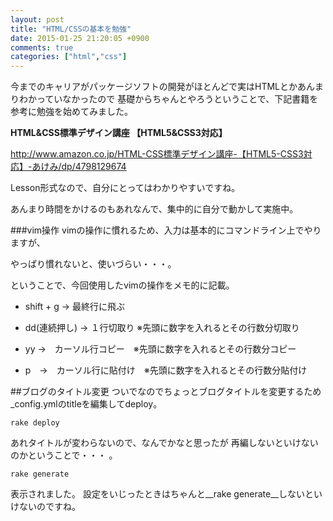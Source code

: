```yaml
---
layout: post
title: "HTML/CSSの基本を勉強"
date: 2015-01-25 21:20:05 +0900
comments: true
categories: ["html","css"]
---
```

今までのキャリアがパッケージソフトの開発がほとんどで実はHTMLとかあんまりわかっていなかったので
基礎からちゃんとやろうということで、下記書籍を参考に勉強を始めてみました。

__HTML&CSS標準デザイン講座 【HTML5&CSS3対応】__

http://www.amazon.co.jp/HTML-CSS標準デザイン講座-【HTML5-CSS3対応】-あけみ/dp/4798129674

Lesson形式なので、自分にとってはわかりやすいですね。

あんまり時間をかけるのもあれなんで、集中的に自分で動かして実施中。

###vim操作
vimの操作に慣れるため、入力は基本的にコマンドライン上でやりますが、

やっぱり慣れないと、使いづらい・・・。

ということで、今回使用したvimの操作をメモ的に記載。

* shift + g  → 最終行に飛ぶ

* dd(連続押し) → １行切取り ※先頭に数字を入れるとその行数分切取り

* yy  →　カーソル行コピー　※先頭に数字を入れるとその行数分コピー

* p　→　カーソル行に貼付け　※先頭に数字を入れるとその行数分貼付け

##ブログのタイトル変更
ついでなのでちょっとブログタイトルを変更するため
_config.ymlのtitleを編集してdeploy。

```
rake deploy
```

あれタイトルが変わらないので、なんでかなと思ったが
再編しないといけないのかということで・・・ 。

```
rake generate
```
表示されました。
設定をいじったときはちゃんと__rake generate__しないといけないのですね。


